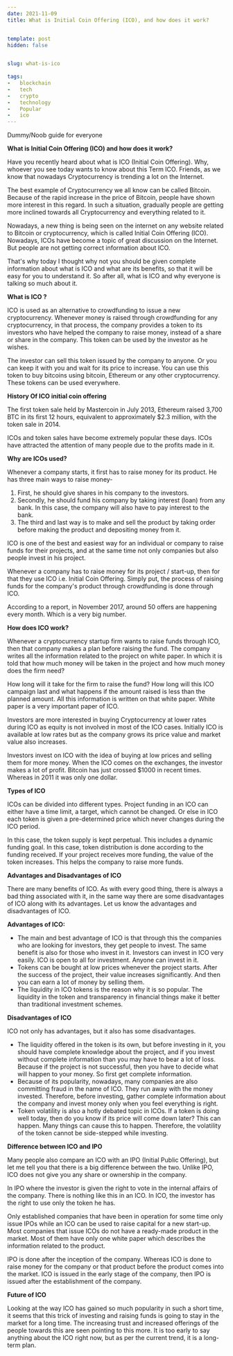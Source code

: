 ```yaml
---
date: 2021-11-09
title: What is Initial Coin Offering (ICO), and how does it work?


template: post
hidden: false


slug: what-is-ico
  
tags:
-   blockchain
-   tech
-   crypto
-   technology
-   Popular
-   ico
---
```

<!-- more -->

Dummy/Noob guide for everyone
<!-- more -->


**What is Initial Coin Offering (ICO) and how does it work?**

Have you recently heard about what is ICO (Initial Coin Offering). Why, whoever you see today wants to know about this Term ICO. Friends, as we know that nowadays Cryptocurrency is trending a lot on the Internet.

The best example of Cryptocurrency we all know can be called Bitcoin. Because of the rapid increase in the price of Bitcoin, people have shown more interest in this regard. In such a situation, gradually people are getting more inclined towards all Cryptocurrency and everything related to it.

Nowadays, a new thing is being seen on the internet on any website related to Bitcoin or cryptocurrency, which is called Initial Coin Offering (ICO). Nowadays, ICOs have become a topic of great discussion on the Internet. But people are not getting correct information about ICO.

That&#39;s why today I thought why not you should be given complete information about what is ICO and what are its benefits, so that it will be easy for you to understand it. So after all, what is ICO and why everyone is talking so much about it.

**What is ICO ?**

ICO is used as an alternative to crowdfunding to issue a new cryptocurrency. Whenever money is raised through crowdfunding for any cryptocurrency, in that process, the company provides a token to its investors who have helped the company to raise money, instead of a share or share in the company. This token can be used by the investor as he wishes.

The investor can sell this token issued by the company to anyone. Or you can keep it with you and wait for its price to increase. You can use this token to buy bitcoins using bitcoin, Ethereum or any other cryptocurrency. These tokens can be used everywhere.

**History Of ICO initial coin offering**

The first token sale held by Mastercoin in July 2013, Ethereum raised 3,700 BTC in its first 12 hours, equivalent to approximately $2.3 million, with the token sale in 2014.

ICOs and token sales have become extremely popular these days. ICOs have attracted the attention of many people due to the profits made in it.

**Why are ICOs used?**

Whenever a company starts, it first has to raise money for its product. He has three main ways to raise money-

1. First, he should give shares in his company to the investors.
2. Secondly, he should fund his company by taking interest (loan) from any bank. In this case, the company will also have to pay interest to the bank.
3. The third and last way is to make and sell the product by taking order before making the product and depositing money from it.

ICO is one of the best and easiest way for an individual or company to raise funds for their projects, and at the same time not only companies but also people invest in his project.

Whenever a company has to raise money for its project / start-up, then for that they use ICO i.e. Initial Coin Offering. Simply put, the process of raising funds for the company&#39;s product through crowdfunding is done through ICO.

According to a report, in November 2017, around 50 offers are happening every month. Which is a very big number.

**How does ICO work?**

Whenever a cryptocurrency startup firm wants to raise funds through ICO, then that company makes a plan before raising the fund. The company writes all the information related to the project on white paper. In which it is told that how much money will be taken in the project and how much money does the firm need?

How long will it take for the firm to raise the fund? How long will this ICO campaign last and what happens if the amount raised is less than the planned amount. All this information is written on that white paper. White paper is a very important paper of ICO.

Investors are more interested in buying Cryptocurrency at lower rates during ICO as equity is not involved in most of the ICO cases. Initially ICO is available at low rates but as the company grows its price value and market value also increases.

Investors invest on ICO with the idea of ​​buying at low prices and selling them for more money. When the ICO comes on the exchanges, the investor makes a lot of profit. Bitcoin has just crossed $1000 in recent times. Whereas in 2011 it was only one dollar.

**Types of ICO**

ICOs can be divided into different types. Project funding in an ICO can either have a time limit, a target, which cannot be changed. Or else in ICO each token is given a pre-determined price which never changes during the ICO period.

In this case, the token supply is kept perpetual. This includes a dynamic funding goal. In this case, token distribution is done according to the funding received. If your project receives more funding, the value of the token increases. This helps the company to raise more funds.

**Advantages and Disadvantages of ICO**

There are many benefits of ICO. As with every good thing, there is always a bad thing associated with it, in the same way there are some disadvantages of ICO along with its advantages. Let us know the advantages and disadvantages of ICO.

**Advantages of ICO:**

- The main and best advantage of ICO is that through this the companies who are looking for investors, they get people to invest. The same benefit is also for those who invest in it. Investors can invest in ICO very easily. ICO is open to all for investment. Anyone can invest in it.
- Tokens can be bought at low prices whenever the project starts. After the success of the project, their value increases significantly. And then you can earn a lot of money by selling them.
- The liquidity in ICO tokens is the reason why it is so popular. The liquidity in the token and transparency in financial things make it better than traditional investment schemes.

**Disadvantages of ICO**

ICO not only has advantages, but it also has some disadvantages.

- The liquidity offered in the token is its own, but before investing in it, you should have complete knowledge about the project, and if you invest without complete information than you may have to bear a lot of loss. Because if the project is not successful, then you have to decide what will happen to your money. So first get complete information.
- Because of its popularity, nowadays, many companies are also committing fraud in the name of ICO. They run away with the money invested. Therefore, before investing, gather complete information about the company and invest money only when you feel everything is right.
- Token volatility is also a hotly debated topic in ICOs. If a token is doing well today, then do you know if its price will come down later? This can happen. Many things can cause this to happen. Therefore, the volatility of the token cannot be side-stepped while investing.

**Difference between ICO and IPO**

Many people also compare an ICO with an IPO (Initial Public Offering), but let me tell you that there is a big difference between the two. Unlike IPO, ICO does not give you any share or ownership in the company.

In IPO where the investor is given the right to vote in the internal affairs of the company. There is nothing like this in an ICO. In ICO, the investor has the right to use only the token he has.

Only established companies that have been in operation for some time only issue IPOs while an ICO can be used to raise capital for a new start-up. Most companies that issue ICOs do not have a ready-made product in the market. Most of them have only one white paper which describes the information related to the product.

IPO is done after the inception of the company. Whereas ICO is done to raise money for the company or that product before the product comes into the market. ICO is issued in the early stage of the company, then IPO is issued after the establishment of the company.

**Future of ICO**

Looking at the way ICO has gained so much popularity in such a short time, it seems that this trick of investing and raising funds is going to stay in the market for a long time. The increasing trust and increased offerings of the people towards this are seen pointing to this more. It is too early to say anything about the ICO right now, but as per the current trend, it is a long-term plan.